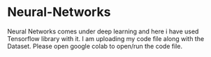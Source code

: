 # Neural-Networks
Neural Networks comes under deep learning and here i have used Tensorflow library with it. I am uploading my code file along with the Dataset. Please open google colab to open/run the code file.
